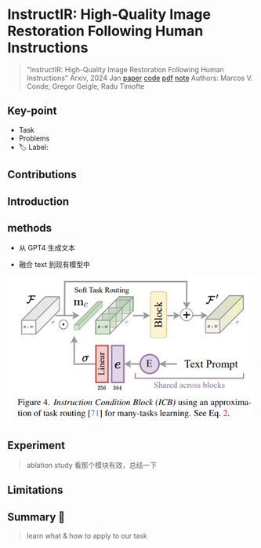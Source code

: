 # InstructIR: High-Quality Image Restoration Following Human Instructions

> "InstructIR: High-Quality Image Restoration Following Human Instructions" Arxiv, 2024 Jan
> [paper](http://arxiv.org/abs/2401.16468v3) [code](https://github.com/mv-lab/InstructIR) [pdf](./2024_01_Arxiv_InstructIR--High-Quality-Image-Restoration-Following-Human-Instructions.pdf) [note](./2024_01_Arxiv_InstructIR--High-Quality-Image-Restoration-Following-Human-Instructions_Note.md)
> Authors: Marcos V. Conde, Gregor Geigle, Radu Timofte

## Key-point

- Task
- Problems
- :label: Label:

## Contributions

## Introduction



## methods

- 从 GPT4 生成文本



- 融合 text 到现有模型中

![image-20240307181733300](docs/2024_01_Arxiv_InstructIR--High-Quality-Image-Restoration-Following-Human-Instructions_Note/image-20240307181733300.png)



## Experiment

> ablation study 看那个模块有效，总结一下

## Limitations

## Summary :star2:

> learn what & how to apply to our task

